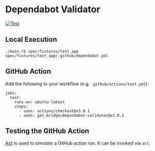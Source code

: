 # Dependabot Validator

[![Test](https://github.com/get-bridge/dependabot-validator/actions/workflows/test.yml/badge.svg)](https://github.com/get-bridge/dependabot-validator/actions/workflows/test.yml)

## Local Execution

    ./main.rb spec/fixtures/test_app spec/fixtures/test_app/.github/dependabot.yml

## GitHub Action

Add the following to your workflow (e.g. `.github/actions/test.yml`):

    jobs:
      test:
        runs-on: ubuntu-latest
        steps:
          - uses: actions/checkout@v3.0.1
          - uses: get-bridge/dependabot-validator@v1.0.1

## Testing the GitHub Action

[Act](https://github.com/nektos/act) is used to simulate a GitHub action run.
It can be invoked via `act`.

